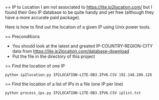 == IP to Location
I am not associated to https://lite.ip2location.com/ but I found their Geo IP database to be quite handy and yet free (although they have a more accurate paid package).

Here is how to find out the location of a given IP using Unix power tools.

== Preconditions
- You should look at the latest and greated IP-COUNTRY-REGION-CITY data from https://lite.ip2location.com/database-download
- Put the file in the directory of this project

== Find the location of one IP
```
python ip2location.py IP2LOCATION-LITE-DB3.IPV6.CSV 192.148.209.120
```

== Find the location of a list of IPs in a file (one IP per line)
```
python process_ips.py IP2LOCATION-LITE-DB3.IPV6.CSV iplist.txt    
```
